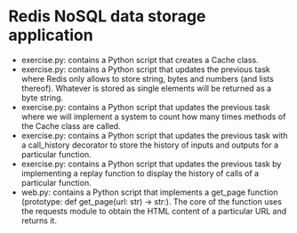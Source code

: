 # Redis NoSQL data storage application

- exercise.py: contains a Python script that creates a Cache class.
- exercise.py: contains a Python script that updates the previous task where Redis only allows to store string, bytes and numbers (and lists thereof). Whatever is stored as single elements will be returned as a byte string.
- exercise.py: contains a Python script that updates the previous task where we will implement a system to count how many times methods of the Cache class are called.
- exercise.py: contains a Python script that updates the previous task with a call_history decorator to store the history of inputs and outputs for a particular function.
- exercise.py: contains a Python script that updates the previous task by implementing a replay function to display the history of calls of a particular function.
- web.py: contains a Python script that implements a get_page function (prototype: def get_page(url: str) -> str:). The core of the function uses the requests module to obtain the HTML content of a particular URL and returns it.
